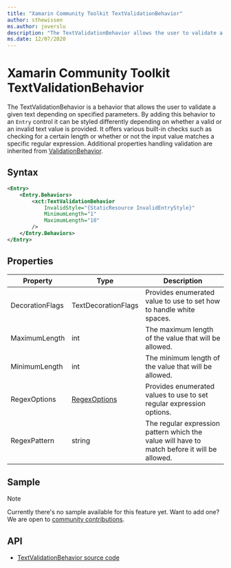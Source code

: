 ```yaml
---
title: "Xamarin Community Toolkit TextValidationBehavior"
author: sthewissen
ms.author: joverslu
description: "The TextValidationBehavior allows the user to validate a given text depending on specified parameters."
ms.date: 12/07/2020
---
```


# Xamarin Community Toolkit TextValidationBehavior

The TextValidationBehavior is a behavior that allows the user to validate a given text depending on specified parameters. By adding this behavior to an `Entry` control it can be styled differently depending on whether a valid or an invalid text value is provided. It offers various built-in checks such as checking for a certain length or whether or not the input value matches a specific regular expression. Additional properties handling validation are inherited from [ValidationBehavior](validationbehavior.md).

## Syntax

```xml
<Entry>
    <Entry.Behaviors>
        <xct:TextValidationBehavior
            InvalidStyle="{StaticResource InvalidEntryStyle}"
            MinimumLength="1"
            MaximumLength="10"
        />
    </Entry.Behaviors>
</Entry>
```

## Properties

|Property  |Type  |Description  |
|---------|---------|---------|
| DecorationFlags | TextDecorationFlags | Provides enumerated value to use to set how to handle white spaces. |
| MaximumLength | int | The maximum length of the value that will be allowed. |
| MinimumLength | int | The minimum length of the value that will be allowed. |
| RegexOptions | [RegexOptions](xref:System.Text.RegularExpressions.RegexOptions) | Provides enumerated values to use to set regular expression options. |
| RegexPattern | string | The regular expression pattern which the value will have to match before it will be allowed. |

## Sample

> [!NOTE]
> Currently there's no sample available for this feature yet. Want to add one? We are open to [community contributions](https://github.com/xamarin/XamarinCommunityToolkit).

## API

- [TextValidationBehavior source code](https://github.com/xamarin/XamarinCommunityToolkit/blob/main/src/CommunityToolkit/Xamarin.CommunityToolkit/Behaviors/Validators/TextValidationBehavior.shared.cs)
